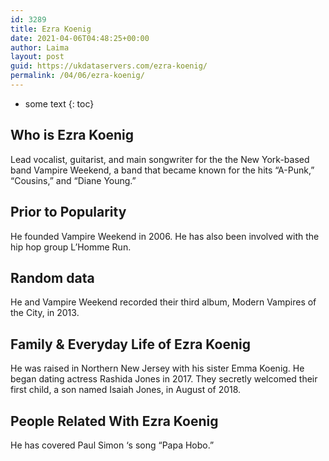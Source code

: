 ```yaml
---
id: 3289
title: Ezra Koenig
date: 2021-04-06T04:48:25+00:00
author: Laima
layout: post
guid: https://ukdataservers.com/ezra-koenig/
permalink: /04/06/ezra-koenig/
---
```


* some text
{: toc}


## Who is Ezra Koenig
                  
                  
                  
Lead vocalist, guitarist, and main songwriter for the the New York-based band Vampire Weekend, a band that became known for the hits &#8220;A-Punk,&#8221; &#8220;Cousins,&#8221; and &#8220;Diane Young.&#8221;
                  
              
            
              
            
                
                
                
## Prior to Popularity
                  
                  
                  
He founded Vampire Weekend in 2006. He has also been involved with the hip hop group L&#8217;Homme Run.
                  
              
            
              
            
                
                
                
## Random data
                  
                  
                  
He and Vampire Weekend recorded their third album, Modern Vampires of the City, in 2013.
                  
              
            
              
            
                
                
                
## Family & Everyday Life of Ezra Koenig
                  
                  
                  
He was raised in Northern New Jersey with his sister Emma Koenig. He began dating actress Rashida Jones in 2017. They secretly welcomed their first child, a son named Isaiah Jones, in August of 2018. 
                  
              
            
              
            
                
                
                
## People Related With Ezra Koenig
                  
                  
                  
He has covered Paul Simon &#8216;s song &#8220;Papa Hobo.&#8221;
                  
              
            
              
            
                
              
            
              
              
            
            
              
            
          
          
          